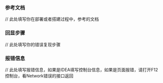 ### 参考文档

// 此处填写你在部署或者搭建过程中，参考的文档



### 回显步骤

// 此处填写你的错误复现步骤



### 报错信息

// 此处填写报错信息，如果是IDEA填写控制台信息，如果是页面报错，请打开F12控制台，看Network错误的接口返回